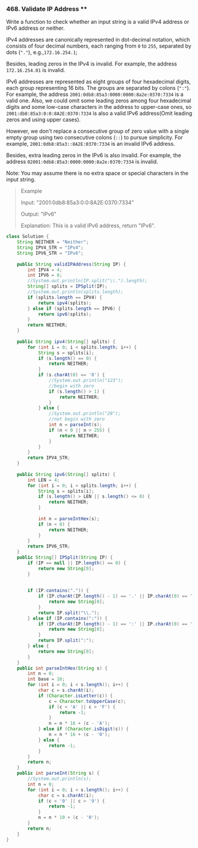 
### 468. Validate IP Address  **
Write a function to check whether an input string is a valid IPv4 address or IPv6 address or neither.

IPv4 addresses are canonically represented in dot-decimal notation, which consists of four decimal numbers, each ranging from `0` to `255`, separated by dots (`"."`), e.g.,`172.16.254.1`;

Besides, leading zeros in the IPv4 is invalid. For example, the address `172.16.254.01` is invalid.

IPv6 addresses are represented as eight groups of four hexadecimal digits, each group representing 16 bits. The groups are separated by colons (`":"`). For example, the address `2001:0db8:85a3:0000:0000:8a2e:0370:7334` is a valid one. Also, we could omit some leading zeros among four hexadecimal digits and some low-case characters in the address to upper-case ones, so `2001:db8:85a3:0:0:8A2E:0370:7334` is also a valid IPv6 address(Omit leading zeros and using upper cases).

However, we don't replace a consecutive group of zero value with a single empty group using two consecutive colons (`::`) to pursue simplicity. For example, `2001:0db8:85a3::8A2E:0370:7334` is an invalid IPv6 address.

Besides, extra leading zeros in the IPv6 is also invalid. For example, the address `02001:0db8:85a3:0000:0000:8a2e:0370:7334` is invalid.

Note: You may assume there is no extra space or special characters in the input string.

> Example
>
> Input: "2001:0db8:85a3:0:0:8A2E:0370:7334"
>
> Output: "IPv6"
> 
> Explanation: This is a valid IPv6 address, return "IPv6".

```java
class Solution {
    String NEITHER = "Neither";
    String IPV4_STR = "IPv4";
    String IPV6_STR = "IPv6";
    
    public String validIPAddress(String IP) {
        int IPV4 = 4;
        int IPV6 = 8;
        //System.out.println(IP.split("\\.").length);
        String[] splits = IPSplit(IP);
        //System.out.println(splits.length);
        if (splits.length == IPV4) {
            return ipv4(splits);
        } else if (splits.length == IPV6) {
            return ipv6(splits);
        }
        return NEITHER;
    }
    
    public String ipv4(String[] splits) {
        for (int i = 0; i < splits.length; i++) {
            String s = splits[i];
            if (s.length() == 0) {
                return NEITHER;
            }
            if (s.charAt(0) == '0') {
                //System.out.println("123");
                //begin with zero
                if (s.length() > 1) {
                    return NEITHER;
                }
            } else {
                //System.out.println("28");
                //not begin with zero
                int n = parseInt(s);
                if (n < 0 || n > 255) {
                    return NEITHER;
                }
            }
        }
        return IPV4_STR;
    }
    
    public String ipv6(String[] splits) {
        int LEN = 4;
        for (int i = 0; i < splits.length; i++) {
            String s = splits[i];
            if (s.length() > LEN || s.length() <= 0) {
                return NEITHER;
            }
            
            int n = parseIntHex(s);
            if (n < 0) {
                return NEITHER;
            }
        }
        return IPV6_STR;
    }
    public String[] IPSplit(String IP) {
        if (IP == null || IP.length() == 0) {
            return new String[0];
        }
        
        
        if (IP.contains(".")) {
            if (IP.charAt(IP.length() - 1) == '.' || IP.charAt(0) == '.') {
                return new String[0];
            }
            return IP.split("\\.");
        } else if (IP.contains(":")) {
            if (IP.charAt(IP.length() - 1) == ':' || IP.charAt(0) == ':') {
                return new String[0];
            }
            return IP.split(":");
        } else {
            return new String[0];
        }
    }
    public int parseIntHex(String s) {
        int n = 0;
        int base = 16;
        for (int i = 0; i < s.length(); i++) {
            char c = s.charAt(i);
            if (Character.isLetter(c)) {
                c = Character.toUpperCase(c);
                if (c < 'A' || c > 'F') {
                    return -1;
                }
                n = n * 16 + (c - 'A');
            } else if (Character.isDigit(c)) {
                n = n * 16 + (c - '0');
            } else {
                return -1;
            }
        }
        return n;
    }
    public int parseInt(String s) {
        //System.out.println(s);
        int n = 0;
        for (int i = 0; i < s.length(); i++) {
            char c = s.charAt(i);
            if (c < '0' || c > '9') {
                return -1;
            }
            n = n * 10 + (c - '0');
        }
        return n;
    }
}
```